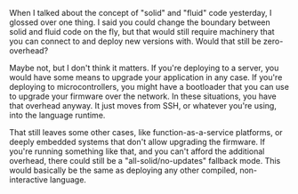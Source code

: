 When I talked about the concept of "solid" and "fluid" code yesterday, I glossed
over one thing. I said you could change the boundary between solid and fluid
code on the fly, but that would still require machinery that you can connect to
and deploy new versions with. Would that still be zero-overhead?

Maybe not, but I don't think it matters. If you're deploying to a server, you
would have some means to upgrade your application in any case. If you're
deploying to microcontrollers, you might have a bootloader that you can use to
upgrade your firmware over the network. In these situations, you have that
overhead anyway. It just moves from SSH, or whatever you're using, into the
language runtime.

That still leaves some other cases, like function-as-a-service platforms, or
deeply embedded systems that don't allow upgrading the firmware. If you're
running something like that, and you can't afford the additional overhead, there
could still be a "all-solid/no-updates" fallback mode. This would basically be
the same as deploying any other compiled, non-interactive language.
